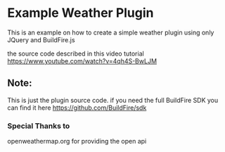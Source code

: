 # Example Weather Plugin
This is an example on how to create a simple weather plugin using only JQuery and BuildFire.js

the source code described in this video tutorial https://www.youtube.com/watch?v=4qh4S-BwLJM

## Note:
This is just the plugin source code. if you need the full BuildFire SDK you can find it here https://github.com/BuildFire/sdk

### Special Thanks to 
openweathermap.org for providing the open api
